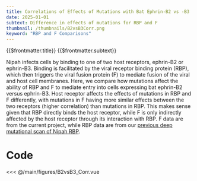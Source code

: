 ```yaml
---
title: Correlations of Effects of Mutations with Bat Ephrin-B2 vs -B3
date: 2025-01-01
subtext: Difference in effects of mutations for RBP and F
thumbnail: /thumbnails/B2vsB3Corr.png
keyword: "RBP and F Comparisons"
---
```


<script setup>
import B2vsB3Corr from '/main/figures/B2vsB3_Corr.vue';
</script>

<FigureTitle>{{$frontmatter.title}}</FigureTitle>
<SubtitleHeader>{{$frontmatter.subtext}}</SubtitleHeader>

Nipah infects cells by binding to one of two host receptors, ephrin-B2 or ephrin-B3. Binding is facilitated by the viral receptor binding protein (RBP), which then triggers the viral fusion protein (F) to mediate fusion of the viral and host cell membranes. Here, we compare how mutations affect the ability of RBP and F to mediate entry into cells expressing bat ephrin-B2 versus ephrin-B3. Host receptor affects the effects of mutations in RBP and F differently, with mutations in F having more similar effects between the two receptors (higher correlation) than mutations in RBP. This makes sense given that RBP directly binds the host receptor, while F is only indirectly affected by the host receptor through its interaction with RBP. F data are from the current project, while RBP data are from our <a href="https://www.cell.com/cell/fulltext/S0092-8674(25)00257-0">previous deep mutational scan of Nipah RBP</a>.

<D3PlotContainer class="max-w-2xl">
    <B2vsB3Corr />
</D3PlotContainer>

<div class='code-below-figure'>

# Code

<<< @/main/figures/B2vsB3_Corr.vue

</div>